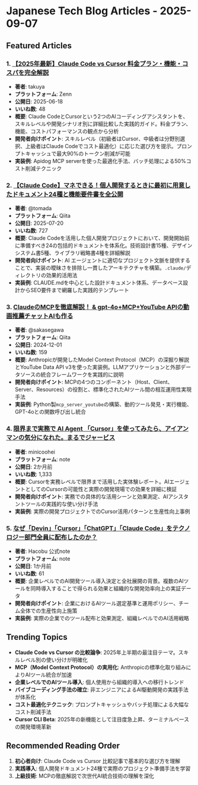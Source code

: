 # Japanese Tech Blog Articles - 2025-09-07

## Featured Articles

### 1. [【2025年最新】Claude Code vs Cursor 料金プラン・機能・コスパを完全解説](https://zenn.dev/takuya77088/articles/335ff8bd27fae4)
- **著者**: takuya
- **プラットフォーム**: Zenn
- **公開日**: 2025-06-18
- **いいね数**: 48
- **概要**: Claude CodeとCursorという2つのAIコーディングアシスタントを、スキルレベルや開発シナリオ別に詳細比較した実践的ガイド。料金プラン、機能、コストパフォーマンスの観点から分析
- **開発者向けポイント**: スキルレベル（初級者はCursor、中級者は分野別選択、上級者はClaude Codeでコスト最適化）に応じた選び方を提示。プロンプトキャッシュで最大90%のトークン削減が可能
- **実装例**: Apidog MCP serverを使った最適化手法、バッチ処理による50%コスト削減テクニック

### 2. [【Claude Code】マネできる！個人開発するときに最初に用意したドキュメント24種と機能要件書を全公開](https://qiita.com/tomada/items/e27292b65f723c4633d9)
- **著者**: @tomada
- **プラットフォーム**: Qiita
- **公開日**: 2025-07-20
- **いいね数**: 727
- **概要**: Claude Codeを活用した個人開発プロジェクトにおいて、開発開始前に準備すべき24の包括的ドキュメントを体系化。技術設計書15種、デザインシステム書5種、ライブラリ戦略書4種を詳細解説
- **開発者向けポイント**: AI エージェントに適切なプロジェクト文脈を提供することで、実装の曖昧さを排除し一貫したアーキテクチャを構築。`.claude/`ディレクトリの効果的活用法
- **実装例**: CLAUDE.mdを中心とした設計ドキュメント体系、データベース設計からSEO要件まで網羅した実践的テンプレート

### 3. [ClaudeのMCPを徹底解説！ & gpt-4o+MCP+YouTube APIの動画推薦チャットAIも作る](https://qiita.com/sakasegawa/items/b091ad9931cea378099b)
- **著者**: @sakasegawa
- **プラットフォーム**: Qiita
- **公開日**: 2024-12-01
- **いいね数**: 159
- **概要**: Anthropicが開発したModel Context Protocol（MCP）の深掘り解説とYouTube Data API v3を使った実装例。LLMアプリケーションと外部データソースの統合フレームワークを実践的に説明
- **開発者向けポイント**: MCPの4つのコンポーネント（Host、Client、Server、Resources）の役割と、標準化されたAIツール間の相互運用性実現手法
- **実装例**: Python製`mcp_server_youtube`の構築、動的ツール発見・実行機能、GPT-4oとの関数呼び出し統合

### 4. [限界まで実務で AI Agent 「Cursor」を使ってみたら、アイアンマンの気分になれた。まるでジャービス](https://note.com/minicoohei/n/n892b82b65f7b)
- **著者**: minicoohei
- **プラットフォーム**: note
- **公開日**: 2か月前
- **いいね数**: 1,333
- **概要**: Cursorを実務レベルで限界まで活用した実体験レポート。AIエージェントとしてのCursorの可能性と実際の開発現場での効果を詳細に検証
- **開発者向けポイント**: 実務での具体的な活用シーンと効果測定、AIアシスタントツールの実践的な使い分け手法
- **実装例**: 実際の開発プロジェクトでのCursor活用パターンと生産性向上事例

### 5. [なぜ「Devin」「Cursor」「ChatGPT」「Claude Code」をテクノロジー部門全員に配布したのか？](https://note.hacobu.jp/n/n55e38c3399a6)
- **著者**: Hacobu 公式note
- **プラットフォーム**: note
- **公開日**: 1か月前
- **いいね数**: 61
- **概要**: 企業レベルでのAI開発ツール導入決定と全社展開の背景。複数のAIツールを同時導入することで得られる効果と組織的な開発効率向上の実証データ
- **開発者向けポイント**: 企業におけるAIツール選定基準と運用ポリシー、チーム全体での生産性向上施策
- **実装例**: 実際の企業でのツール配布と効果測定、組織レベルでのAI活用戦略

## Trending Topics
- **Claude Code vs Cursor の比較論争**: 2025年上半期の最注目テーマ。スキルレベル別の使い分けが明確化
- **MCP（Model Context Protocol）の実用化**: Anthropicの標準化取り組みによりAIツール統合が加速
- **企業レベルでのAIツール導入**: 個人使用から組織的導入への移行トレンド
- **バイブコーディング手法の確立**: 非エンジニアによるAI駆動開発の実践手法が体系化
- **コスト最適化テクニック**: プロンプトキャッシュやバッチ処理による大幅なコスト削減手法
- **Cursor CLI Beta**: 2025年の新機能として注目度急上昇、ターミナルベースの開発環境革新

## Recommended Reading Order
1. **初心者向け**: Claude Code vs Cursor 比較記事で基本的な選び方を理解
2. **実践導入**: 個人開発ドキュメント24種で実際のプロジェクト準備手法を学習
3. **上級技術**: MCPの徹底解説で次世代AI統合技術の理解を深化